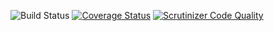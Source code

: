 ![Build Status](https://github.com/simplesamlphp/simplesamlphp-module-authfacebook/workflows/CI/badge.svg?branch=master)
[![Coverage Status](https://codecov.io/gh/simplesamlphp/simplesamlphp-module-authfacebook/branch/master/graph/badge.svg)](https://codecov.io/gh/simplesamlphp/simplesamlphp-module-authfacebook)
[![Scrutinizer Code Quality](https://scrutinizer-ci.com/g/simplesamlphp/simplesamlphp-module-authfacebook/badges/quality-score.png?b=master)](https://scrutinizer-ci.com/g/simplesamlphp/simplesamlphp-module-authfacebook/?branch=master)
